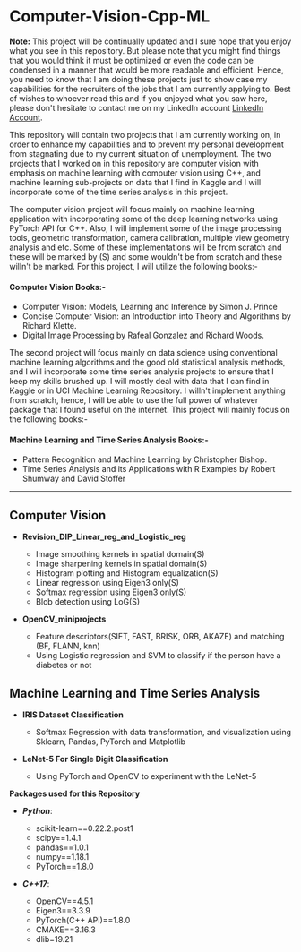 # Computer-Vision-Cpp-ML
**Note:** This project will be continually updated and I sure hope that you enjoy what you see in this repository. But please note that you might find things that you would think it must be optimized or even the code can be condensed in a manner that would be more readable and efficient. Hence, you need to know that I am doing these projects just to show case my capabilities for the recruiters of the jobs that I am currently applying to. Best of wishes to whoever read this and if you enjoyed what you saw here, please don't hesitate to contact me on my LinkedIn account [LinkedIn Account](https://www.linkedin.com/in/rashidalazzoni/).

This repository will contain two projects that I am currently working on, in order to enhance my capabilities and to prevent my personal development from stagnating due to my current situation of unemployment. The two projects that I worked on in this repository are computer vision with emphasis on machine learning with computer vision using C++, and machine learning sub-projects on data that I find in Kaggle and I will incorporate some of the time series analysis in this project.

The computer vision project will focus mainly on machine learning application with incorporating some of the deep learning networks using PyTorch API for C++. Also, I will implement some of the image processing tools, geometric transformation, camera calibration, multiple view geometry analysis and etc. Some of these implementations will be from scratch and these will be marked by (S) and some wouldn't be from scratch and these willn't be marked. For this project, I will utilize the following books:-
#### Computer Vision Books:-
  * Computer Vision: Models, Learning and Inference by Simon J. Prince
  * Concise Computer Vision: an Introduction into Theory and Algorithms by Richard Klette.
  * Digital Image Processing by Rafeal Gonzalez and Richard Woods.

The second project will focus mainly on data science using conventional machine learning algorithms and the good old statistical analysis methods, and I will incorporate some time series analysis projects to ensure that I keep my skills brushed up. I will mostly deal with data that I can find in Kaggle or in UCI Machine Learning Repository. I willn't implement anything from scratch, hence, I will be able to use the full power of whatever package that I found useful on the internet. This project will mainly focus on the following books:-
#### Machine Learning and Time Series Analysis Books:-
  * Pattern Recognition and Machine Learning by Christopher Bishop.
  * Time Series Analysis and its Applications with R Examples by Robert Shumway and David Stoffer


--------------------------------------------------------------------------------------------------------
## Computer Vision
   * **Revision_DIP_Linear_reg_and_Logistic_reg**
       * Image smoothing kernels in spatial domain(S)
       * Image sharpening kernels in spatial domain(S)
       * Histogram plotting and Histogram equalization(S)
       * Linear regression using Eigen3 only(S)
       * Softmax regression using Eigen3 only(S)
       * Blob detection using LoG(S)
       
  * **OpenCV_miniprojects**
       * Feature descriptors(SIFT, FAST, BRISK, ORB, AKAZE) and matching (BF, FLANN, knn)
       * Using Logistic regression and SVM to classify if the person have a diabetes or not

## Machine Learning and Time Series Analysis
 * **IRIS Dataset Classification**
     * Softmax Regression with data transformation, and visualization using Sklearn, Pandas, PyTorch and Matplotlib
 
 * **LeNet-5 For Single Digit Classification**
     * Using PyTorch and OpenCV to experiment with the LeNet-5


**Packages used for this Repository**
  * ***Python***:
    * scikit-learn==0.22.2.post1
    * scipy==1.4.1
    * pandas==1.0.1
    * numpy==1.18.1
    * PyTorch==1.8.0

 * ***C++17***:
    * OpenCV==4.5.1
    * Eigen3==3.3.9
    * PyTorch(C++ API)==1.8.0
    * CMAKE==3.16.3
    * dlib=19.21
